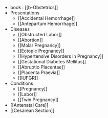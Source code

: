 - book : [[b-Obstetrics]]
- Presentations
  - [[Accidental Hemorrhage]]
  - [[Antepartum Hemorrhage]]
- Diseases
  - [[Obstructed Labor]]
  - [[Abortion]]
  - [[Molar Pregnancy]]
  - [[Ectopic Pregnancy]]
  - [[Hypertensive Disorders in Pregnancy]]
  - [[Gestational Diabetes Mellitus]]
  - [[Abruptio Placentae]]
  - [[Placenta Praevia]]
  - [[IUFGR]]
- Conditions
  - [[Pregnancy]]
  - [[Labor]]
  - [[Twin Pregnancy]]
- [[Antenatal Care]]
- [[Cesarean Section]]
